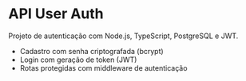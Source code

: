 # API User Auth

Projeto de autenticação com Node.js, TypeScript, PostgreSQL e JWT.

- Cadastro com senha criptografada (bcrypt)
- Login com geração de token (JWT)
- Rotas protegidas com middleware de autenticação
